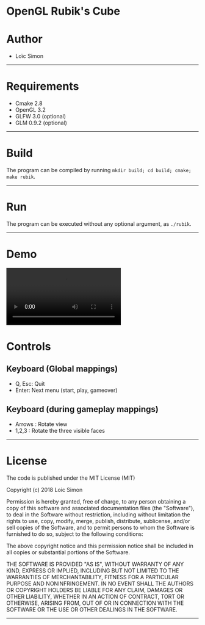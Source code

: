 OpenGL Rubik's Cube
===================

# Author
* Loïc Simon

- - - - - - - - - - - - - - - - - - - - - - - - - - - - - - - - - - - - - - - -

# Requirements

* Cmake 2.8
* OpenGL 3.2
* GLFW 3.0 (optional)
* GLM 0.9.2 (optional)

- - - - - - - - - - - - - - - - - - - - - - - - - - - - - - - - - - - - - - - -

# Build

The program can be compiled by running `mkdir build; cd build; cmake; make rubik`.

- - - - - - - - - - - - - - - - - - - - - - - - - - - - - - - - - - - - - - - -

# Run

The program can be executed without any optional argument, as `./rubik`.

- - - - - - - - - - - - - - - - - - - - - - - - - - - - - - - - - - - - - - - -

# Demo

![Demo](rubik/rubik.mp4 "Demo of the rubik game")


# Controls

## Keyboard (Global mappings)
* Q, Esc: Quit
* Enter: Next menu (start, play, gameover)

## Keyboard (during gameplay mappings)
* Arrows : Rotate view
* 1,2,3 : Rotate the three visible faces


- - - - - - - - - - - - - - - - - - - - - - - - - - - - - - - - - - - - - - - -

# License
The code is published under the MIT License (MIT)

Copyright (c) 2018 Loic Simon

Permission is hereby granted, free of charge, to any person obtaining a copy
of this software and associated documentation files (the "Software"), to deal
in the Software without restriction, including without limitation the rights
to use, copy, modify, merge, publish, distribute, sublicense, and/or sell
copies of the Software, and to permit persons to whom the Software is
furnished to do so, subject to the following conditions:

The above copyright notice and this permission notice shall be included in all
copies or substantial portions of the Software.

THE SOFTWARE IS PROVIDED "AS IS", WITHOUT WARRANTY OF ANY KIND, EXPRESS OR
IMPLIED, INCLUDING BUT NOT LIMITED TO THE WARRANTIES OF MERCHANTABILITY,
FITNESS FOR A PARTICULAR PURPOSE AND NONINFRINGEMENT. IN NO EVENT SHALL THE
AUTHORS OR COPYRIGHT HOLDERS BE LIABLE FOR ANY CLAIM, DAMAGES OR OTHER
LIABILITY, WHETHER IN AN ACTION OF CONTRACT, TORT OR OTHERWISE, ARISING FROM,
OUT OF OR IN CONNECTION WITH THE SOFTWARE OR THE USE OR OTHER DEALINGS IN THE
SOFTWARE.
- - - - - - - - - - - - - - - - - - - - - - - - - - - - - - - - - - - - - - - -

